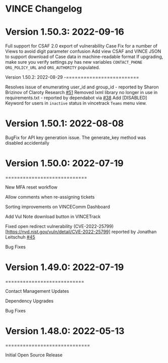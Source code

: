 # VINCE Changelog

Version 1.50.3: 2022-09-16
==========================

Full support for CSAF 2.0 export of vulnerability Case
Fix for a number of Views to avoid digit parameter confusion
Add view CSAF and VINCE JSON to support download of Case data in machine-readable format
If upgrading, make sure you verify settings.py has new variables `CONTACT_PHONE` `ORG_POLICY_URL` and `ORG_AUTHORITY` populated.


Version 1.50.2: 2022-08-29
-=========================

Resolves issue of enumerating user_id and group_id - reported by Sharon Brizinov of Claroty Research [#51](https://github.com/CERTCC/VINCE/issues/51)
Removed lxml library no longer in use in requirements.txt - reported by dependabot via [#38](https://github.com/CERTCC/VINCE/pull/38)
Add [DISABLED] Keyword for users in `inactive` status in vincetrack `Teams` menu view.


Version 1.50.1: 2022-08-08
==========================

BugFix for API key generation issue. The generate_key method was disabled accidentally


# Version 1.50.0: 2022-07-19
============================

New MFA reset workflow

Allow comments when re-assigning tickets

Sorting improvements on VINCEComm Dashboard

Add Vul Note download button in VINCETrack

Fixed open redirect vulnerability (CVE-2022-25799)[https://nvd.nist.gov/vuln/detail/CVE-2022-25799] reported by Jonathan Leitschuh   [#45](https://github.com/CERTCC/VINCE/issues/45)

Bug Fixes

# Version 1.49.0: 2022-07-19
===========================

Contact Management Updates

Dependency Upgrades

Bug Fixes

# Version 1.48.0: 2022-05-13
=============================

Initial Open Source Release
